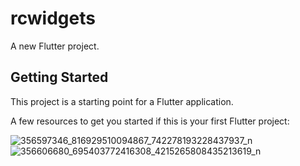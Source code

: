 # rcwidgets

A new Flutter project.

## Getting Started

This project is a starting point for a Flutter application.

A few resources to get you started if this is your first Flutter project:

![356597346_816929510094867_742278193228437937_n](https://github.com/DefenShahria/responsive_widgets/assets/101829607/447c49f1-46e2-4ace-bf18-07d80a9e092a)
![356606680_695403772416308_4215265808435213619_n](https://github.com/DefenShahria/responsive_widgets/assets/101829607/fc78a351-1de3-49ad-b857-818b4688427a)
